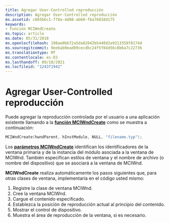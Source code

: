 ```yaml
---
title: Agregar User-Controlled reproducción
description: Agregar User-Controlled reproducción
ms.assetid: c865bbc1-f78a-4d88-ab60-fba76818d175
keywords:
- Función MCIWndCreate
ms.topic: article
ms.date: 05/31/2018
ms.openlocfilehash: 198ae0bb72a5da82042b5448d2a9213358f0174d
ms.sourcegitcommit: 9eebab0ead09cecdbc24f5f84d56c8b6a7c22736
ms.translationtype: MT
ms.contentlocale: es-ES
ms.lasthandoff: 09/10/2021
ms.locfileid: "124371942"
---
```

# <a name="adding-user-controlled-playback"></a>Agregar User-Controlled reproducción

Puede agregar la reproducción controlada por el usuario a una aplicación existente llamando a la [**función MCIWndCreate**](/windows/desktop/api/Vfw/nf-vfw-mciwndcreatea) como se muestra a continuación:


```C++
MCIWndCreate(hwndParent, hInstModule, NULL, "filename.typ"); 
```



Los [**parámetros MCIWndCreate**](/windows/desktop/api/Vfw/nf-vfw-mciwndcreatea) identifican los identificadores de la ventana primaria y de la instancia del módulo asociada a la ventana de MCIWnd. También especifican estilos de ventana y el nombre de archivo (o nombre del dispositivo) que se asociará a la ventana de MCIWnd.

**MCIWndCreate** realiza automáticamente los pasos siguientes que, para otras clases de ventana, implementaría en el código usted mismo:

1.  Registre la clase de ventana MCIWnd.
2.  Cree la ventana MCIWnd.
3.  Cargue el contenido especificado.
4.  Establezca la posición de reproducción actual al principio del contenido.
5.  Mostrar el control de dispositivo.
6.  Muestra el área de reproducción de la ventana, si es necesario.

 

 





